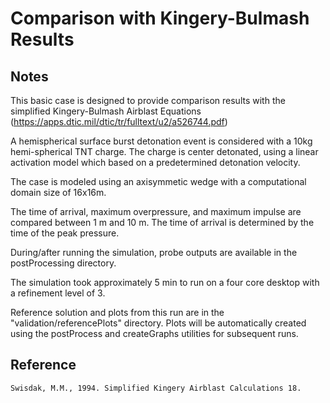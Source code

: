 # Comparison with Kingery-Bulmash Results

## Notes

This basic case is designed to provide comparison results with the simplified Kingery-Bulmash Airblast Equations (https://apps.dtic.mil/dtic/tr/fulltext/u2/a526744.pdf)

A hemispherical surface burst detonation event is considered with a 10kg hemi-spherical TNT charge.  The charge is center detonated, using a linear activation model which based on a predetermined detonation velocity.

The case is modeled using an axisymmetic wedge with a computational domain size of 16x16m.

The time of arrival, maximum overpressure, and maximum impulse are compared between 1 m and 10 m. The time of arrival is determined by the time of the peak pressure.

During/after running the simulation, probe outputs are available in the postProcessing directory.

The simulation took approximately 5 min to run on a four core desktop with a refinement level of 3.

Reference solution and plots from this run are in the "validation/referencePlots" directory. Plots will be automatically created using the postProcess and createGraphs utilities for subsequent runs.

## Reference

```
Swisdak, M.M., 1994. Simplified Kingery Airblast Calculations 18.

```
